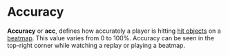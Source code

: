 # Accuracy

<!-- TODO: needs to be combined with /wiki/Accuracy in some way -->

**Accuracy** or **acc**, defines how accurately a player is hitting [hit objects](/wiki/Hit_Objects) on a [beatmap](/wiki/Beatmaps). This value varies from 0 to 100%. Accuracy can be seen in the top-right corner while watching a replay or playing a beatmap.

<!-- this is a stub -->

<!-- TODO: Insert images and links -->
